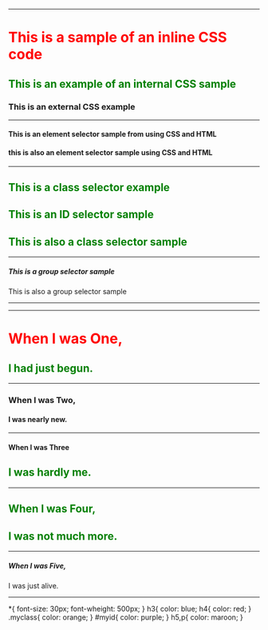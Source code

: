 <!DOCTYPE! html>
<html lang="en" >
  <head>
    <title> CSS and HTML Combination Samples Of Codes </title>
    <style>
      h2{
        color:green;
      }
    </style>
    <link rel="stylesheet" href="style.css">
  </head>
  <body>
    <hr>
    <h1 style="color: red;">This is a sample of an inline CSS code </h1>
    <h2> This is an example of an internal CSS sample </h2>
    <h3> This is an external CSS example </h3>
    <hr>
    <h4> This is an element selector sample from using CSS and HTML </h4>
    <h4> this is also an element selector sample using CSS and HTML </h4>
    <hr>
    <h2 class="anyclass"> This is a class selector example </h2>
    <h2 id="myid"> This is an ID selector sample </h2>
    <h2 class="anyclass"> This is also a class selector sample </h2>
    <hr>
    <h5> This is a group selector sample </h5>
    <p> This is also a group selector sample </p>
    <hr>
  </body>
</html>
<!DOCTYPE! html>
<html lang="en" >
  <head>
    <title> A poem from Google </title>
    <style>
      h2{
        color:green;
      }
    </style>
    <link rel="stylesheet" href="style.css">
  </head>
  <body>
    <hr>
    <h1 style="color: red;">When I was One,</h1>
    <h2> I had just begun. </h2>
    <hr>
    <h3> When I was Two, </h3>
    <h4> I was nearly new. </h4>
    <hr>
    <h4> When I was Three </h4>
    <h2 class="anyclass"> I was hardly me. </h2>
    <hr>
    <h2 id="myid"> When I was Four, </h2>
    <h2 class="anyclass"> I was not much more. </h2>
    <hr>
    <h5> When I was Five, </h5>
    <p> I was just alive. </p>
    <hr>
  </body>
</html>
*{
  font-size: 30px;
  font-wheight: 500px;
}
h3{
  color: blue;
h4{
  color: red;
}
  .myclass{
    color: orange;
  }
  #myid{
    color: purple;
  }
  h5,p{
    color: maroon;
  }
